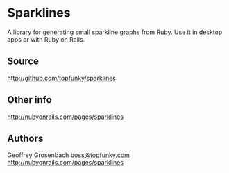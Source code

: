 # Sparklines

A library for generating small sparkline graphs from Ruby. Use it in desktop apps or with Ruby on Rails. 

## Source

http://github.com/topfunky/sparklines

## Other info

http://nubyonrails.com/pages/sparklines

## Authors

Geoffrey Grosenbach
boss@topfunky.com
http://nubyonrails.com/pages/sparklines
